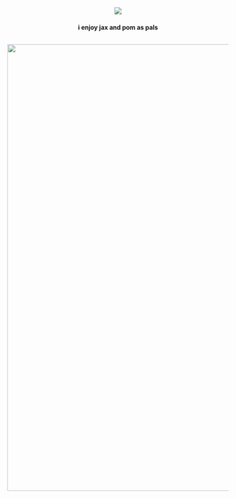## <p align="center">![](https://komarev.com/ghpvc/?username=kolcheks&label=★+i+see+you..++&color=9F2B68)

#### <p align="center"> i enjoy jax and pom as pals

## <p align="center"><img width="1488" height="1016" alt="image" src="https://github.com/user-attachments/assets/f51a33bb-14f8-44e5-8421-9702984f531c" />


